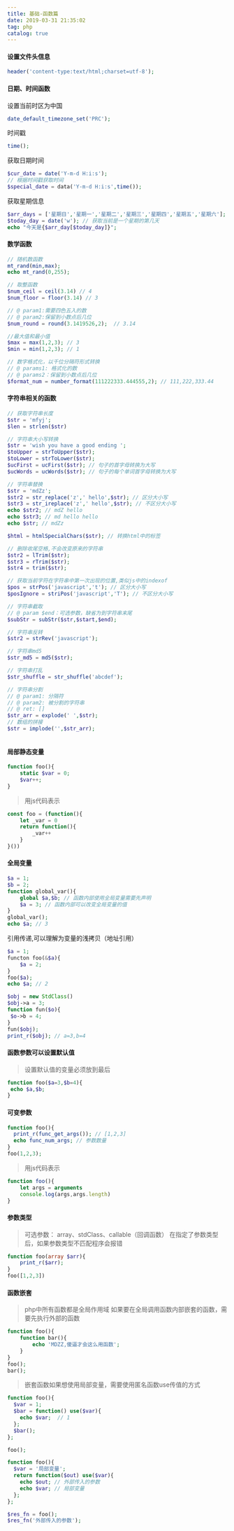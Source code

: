 ```yaml
---
title: 基础-函数篇
date: 2019-03-31 21:35:02
tag: php
catalog: true
---
```


#### 设置文件头信息
```php
header('content-type:text/html;charset=utf-8');
```
#### 日期、时间函数
设置当前时区为中国
```php
date_default_timezone_set('PRC');
```
时间戳
```php
time();
```
获取日期时间
```php
$cur_date = date('Y-m-d H:i:s');
// 根据时间戳获取时间
$special_date = data('Y-m-d H:i:s',time());
```
获取星期信息
```php
$arr_days = ['星期日','星期一','星期二','星期三','星期四','星期五','星期六'];
$today_day = date('w'); // 获取当前是一个星期的第几天
echo "今天是{$arr_day[$today_day]}";
```

#### 数学函数
```php
// 随机数函数
mt_rand(min,max);
echo mt_rand(0,255);
```
```php
// 取整函数
$num_ceil = ceil(3.14) // 4
$num_floor = floor(3.14) // 3

// @ param1:需要四色五入的数
// @ param2:保留到小数点后几位
$num_round = round(3.1419526,2);  // 3.14 
```
```php
//最大值和最小值
$max = max(1,2,3); // 3 
$min = min(1,2,3); // 1
```
```php
// 数字格式化，以千位分隔符形式转换
// @ params1: 格式化的数
// @ params2：保留到小数点后几位
$format_num = number_format(111222333.444555,2); // 111,222,333.44
```
#### 字符串相关的函数
```php
// 获取字符串长度
$str = 'mfyj';
$len = strlen($str) 
```
```php
// 字符串大小写转换
$str = 'wish you have a good ending ';
$toUpper = strToUpper($str);
$toLower = strToLower($str);
$ucFirst = ucFirst($str); // 句子的首字母转换为大写
$ucWords = ucWords($str); // 句子的每个单词首字母转换为大写
```
```php
// 字符串替换
$str = 'mdZz';
$str2 = str_replace('z',' hello',$str); // 区分大小写
$str3 = str_ireplace('z',' hello',$str); // 不区分大小写
echo $str2; // mdZ hello
echo $str3; // md hello hello
echo $str; // mdZz
```
```php
$html = htmlSpecialChars($str); // 转换html中的标签
```
```php
// 删除收尾空格,不会改变原来的字符串
$str2 = lTrim($str);
$str3 = rTrim($str);
$str4 = trim($str);
```
```php
// 获取当前字符在字符串中第一次出现的位置,类似js中的indexof
$pos = strPos('javascript','t'); // 区分大小写
$posIgnore = striPos('javascript','T'); // 不区分大小写
```
```php
// 字符串截取
// @ param $end：可选参数，缺省为到字符串末尾
$subStr = subStr($str,$start,$end);
```
```php
// 字符串反转
$str2 = strRev('javascript');
```
```php
// 字符串md5
$str_md5 = md5($str);
```
```php
// 字符串打乱
$str_shuffle = str_shuffle('abcdef');
```
```php
// 字符串分割
// @ param1: 分隔符
// @ param2: 被分割的字符串
// @ ret: []
$str_arr = explode(' ',$str);
// 数组的拼接
$str = implode('',$str_arr);
```
```php

```

#### 局部静态变量
```php
function foo(){
	static $var = 0;
	$var++;
}
```
> 用js代码表示
```js
const foo = (function(){
	let _var = 0
	return function(){
		_var++
	}
}())
```
#### 全局变量
```php
$a = 1;
$b = 2;
function global_var(){
	global $a,$b; // 函数内部使用全局变量需要先声明
	$a = 3; // 函数内部可以改变全局变量的值
}
global_var();
echo $a; // 3
```
引用传递,可以理解为变量的浅拷贝（地址引用）
```php
$a = 1;
functon foo(&$a){
	$a = 2;
}
foo($a);
echo $a; // 2
```
```php
$obj = new StdClass()
$obj->a = 3;
function fun($o){
 $o->b = 4;
}
fun($obj);
print_r($obj); // a=3,b=4

```
#### 函数参数可以设置默认值
> 设置默认值的变量必须放到最后
```php
function foo($a=3,$b=4){
 echo $a,$b;
}
```
#### 可变参数
```php
function foo(){
  print_r(func_get_args()); // [1,2,3]
  echo func_num_args; // 参数数量
}
foo(1,2,3);
```
> 用js代码表示
```js
function foo(){
	let args = arguments
	console.log(args,args.length)
}
```
#### 参数类型
> 可选参数： array、stdClass、callable（回调函数）
> 在指定了参数类型后，如果参数类型不匹配程序会报错
```php
function foo(array $arr){
	print_r($arr);
}
foo([1,2,3]) 
```
#### 函数嵌套
> php中所有函数都是全局作用域
> 如果要在全局调用函数内部嵌套的函数，需要先执行外部的函数
```php
function foo(){
	function bar(){
		echo 'MDZZ,傻逼才会这么用函数';
	}
}
foo();
bar();
```
> 嵌套函数如果想使用局部变量，需要使用匿名函数use传值的方式
```php
function foo(){
  $var = 1;
  $bar = function() use($var){
    echo $var;  // 1
  };
  $bar();
};

foo();
```
```php
function foo(){
  $var = '局部变量';
  return function($out) use($var){
    echo $out; // 外部传入的参数 
    echo $var; // 局部变量
  };
};

$res_fn = foo();
$res_fn('外部传入的参数');
```